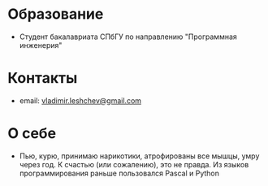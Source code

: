 # Образование
- Студент бакалавриата СПбГУ по направлению "Программная инженерия"

# Контакты
- email: vladimir.leshchev@gmail.com

# О себе 
- Пью, курю, принимаю нарикотики, атрофированы все мышцы, умру через год. К счастью (или сожалению), это не правда. Из языков программирования раньше пользовался Pascal и Python
